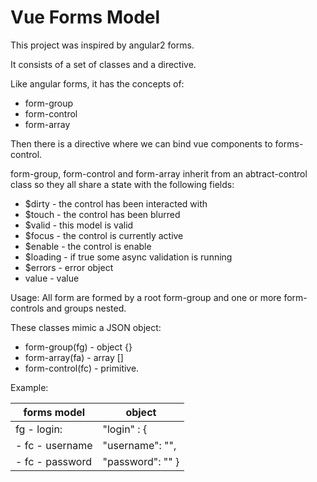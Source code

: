 # Vue Forms Model

This project was inspired by angular2 forms. 

It consists of a set of classes and a directive.

Like angular forms, it has the concepts of:
 * form-group
 * form-control
 * form-array

Then there is a directive where we can bind vue components to forms-control.

form-group, form-control and form-array inherit from an abtract-control class so they all share a state with the following fields:
 * $dirty - the control has been interacted with
 * $touch - the control has been blurred
 * $valid - this model is valid
 * $focus - the control is currently active
 * $enable - the control is enable
 * $loading - if true some async validation is running
 * $errors - error object
 * value - value

 Usage: All form are formed by a root form-group and one or more form-controls and groups nested. 

 These classes mimic a JSON object:
 * form-group(fg) - object {}
 * form-array(fa) - array []
 * form-control(fc) - primitive.

 Example:

| forms model | object |
|-------------|--------|
| fg - login:      | "login" : {
|  - fc - username |  "username": "",
|  - fc - password |  "password": "" }
